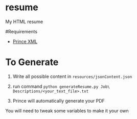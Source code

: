 # resume
My HTML resume

#Requirements
- [Prince XML](http://www.princexml.com)


# To Generate
1) Write all possible content in `resources/jsonContent.json`

2) run command `python generateResume.py Job\ Descriptions/<your_text_file>.txt`

3) Prince will automatically generate your PDF

You will need to tweak some variables to make it your own
